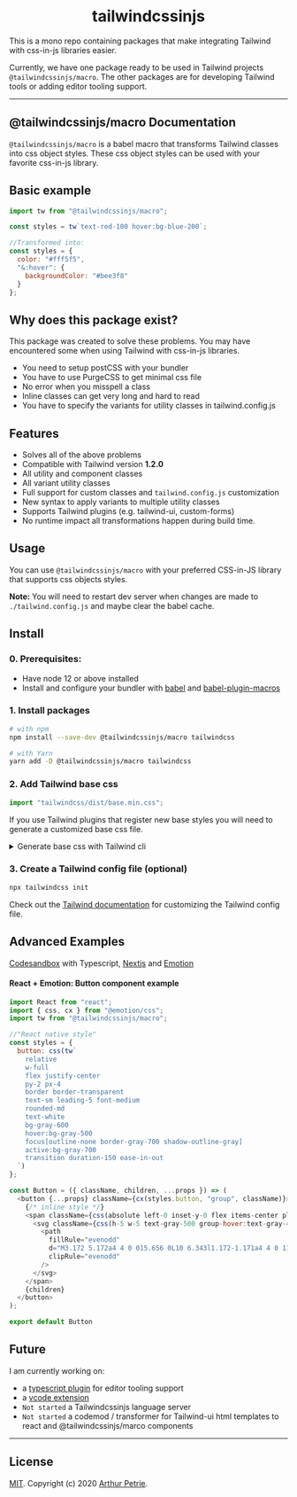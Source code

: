 <div align="center">
<h1>tailwindcssinjs</h1>
</div>

This is a mono repo containing packages that make integrating Tailwind with css-in-js libraries easier.

Currently, we have one package ready to be used in Tailwind projects `@tailwindcssinjs/macro`. The other packages are for developing Tailwind tools or adding editor tooling support.

---

## @tailwindcssinjs/macro Documentation

`@tailwindcssinjs/macro` is a babel macro that transforms Tailwind classes into css object styles. These css object styles can be used with your favorite css-in-js library.

## Basic example

```js
import tw from "@tailwindcssinjs/macro";

const styles = tw`text-red-100 hover:bg-blue-200`;

//Transformed into:
const styles = {
  color: "#fff5f5",
  "&:hover": {
    backgroundColor: "#bee3f8"
  }
};
```

## Why does this package exist?

This package was created to solve these problems. You may have encountered some when using Tailwind
with css-in-js libraries.

- You need to setup postCSS with your bundler
- You have to use PurgeCSS to get minimal css file
- No error when you misspell a class
- Inline classes can get very long and hard to read
- You have to specify the variants for utility classes in tailwind.config.js

## Features

- Solves all of the above problems
- Compatible with Tailwind version **1.2.0**
- All utility and component classes
- All variant utility classes
- Full support for custom classes and `tailwind.config.js` customization
- New syntax to apply variants to multiple utility classes
- Supports Tailwind plugins (e.g. tailwind-ui, custom-forms)
- No runtime impact all transformations happen during build time.

## Usage

You can use `@tailwindcssinjs/macro` with your preferred CSS-in-JS library that supports css objects styles.

**Note:** You will need to restart dev server when changes are made to `./tailwind.config.js` and maybe clear the babel cache.

## Install

### 0. Prerequisites:

- Have node 12 or above installed
- Install and configure your bundler with [babel](https://github.com/babel/babel) and [babel-plugin-macros](https://github.com/kentcdodds/babel-plugin-macros)

### 1. Install packages

```bash
# with npm
npm install --save-dev @tailwindcssinjs/macro tailwindcss

# with Yarn
yarn add -D @tailwindcssinjs/macro tailwindcss
```

### 2. Add Tailwind base css

```js
import "tailwindcss/dist/base.min.css";
```

If you use Tailwind plugins that register new base styles you will need to generate a customized base css file.

<details>
  <summary>Generate base css with Tailwind cli</summary>

#### 2.1 Create a tailwind.base.css file

```css
/* tailwind.base.css */
@tailwind base;
```

#### 2.2 Using Tailwind CLI

```bash
# Use the `npx tailwindcss help build` command to learn more about the various CLI options.
npx tailwindcss build tailwind.base.css -o base.css
```

**Tip:** add this command to your package.json scripts section

#### 2.3 Import base.css

```js
import "base.css";
```

</details>

### 3. Create a Tailwind config file (optional)

```bash
npx tailwindcss init
```

Check out the [Tailwind documentation](https://tailwindcss.com/docs/configuration) for customizing the Tailwind config file.

## Advanced Examples

[Codesandbox](https://codesandbox.io/s/tailwindcssinjsmacro-simple-example-wds6l) with Typescript, [Nextjs](https://nextjs.org/) and [Emotion](https://emotion.sh/docs/introduction)

#### React + Emotion: Button component example

```js
import React from "react";
import { css, cx } from "@emotion/css";
import tw from "@tailwindcssinjs/macro";

//"React native style"
const styles = {
  button: css(tw`
    relative
    w-full
    flex justify-center
    py-2 px-4
    border border-transparent
    text-sm leading-5 font-medium
    rounded-md
    text-white
    bg-gray-600
    hover:bg-gray-500
    focus[outline-none border-gray-700 shadow-outline-gray]
    active:bg-gray-700
    transition duration-150 ease-in-out
  `)
};

const Button = ({ className, children, ...props }) => (
  <button {...props} className={cx(styles.button, "group", className)}>
    {/* inline style */}
    <span className={css(absolute left-0 inset-y-0 flex items-center pl-3)}>
      <svg className={css(h-5 w-5 text-gray-500 group-hover:text-gray-400 transition ease-in-out duration-150)} fill="currentColor" viewBox="0 0 20 20">
        <path
          fillRule="evenodd"
          d="M3.172 5.172a4 4 0 015.656 0L10 6.343l1.172-1.171a4 4 0 115.656 5.656L10 17.657l-6.828-6.829a4 4 0 010-5.656z"
          clipRule="evenodd"
        />
      </svg>
    </span>
    {children}
  </button>
);

export default Button
```

## Future

I am currently working on:

- a [typescript plugin](https://github.com/Arthie/tailwindcssinjs/tree/master/packages/typescript-plugin) for editor tooling support
- a [vcode extension](https://github.com/Arthie/tailwindcssinjs/tree/master/packages/vscode-extension)
- `Not started` a Tailwindcssinjs language server
- `Not started` a codemod / transformer for Tailwind-ui html templates to react and @tailwindcssinjs/marco components

---

## License

[MIT](LICENSE). Copyright (c) 2020 [Arthur Petrie](https://arthurpetrie.com/).
